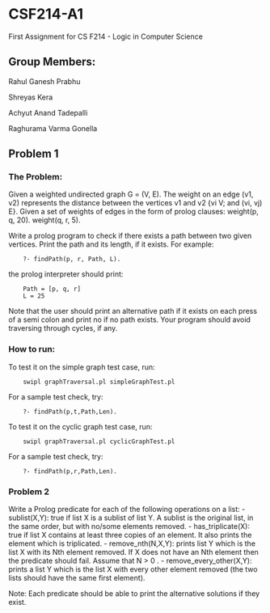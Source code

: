 # CSF214-A1
First Assignment for CS F214 - Logic in Computer Science

## Group Members:

Rahul Ganesh Prabhu

Shreyas Kera

Achyut Anand Tadepalli

Raghurama Varma Gonella

## Problem 1

### The Problem:
Given a weighted undirected graph G = (V, E). The weight on an edge (v1, v2) represents the distance between the vertices v1 and v2 {vi V; and (vi, vj) E}. Given a set of weights of edges in the form of prolog clauses:
weight(p, q, 20).
weight(q, r, 5).

Write a prolog program to check if there exists a path between two given vertices. Print the path and its length, if it exists. For example:

        ?- findPath(p, r, Path, L).

the prolog interpreter should print:

        Path = [p, q, r]
        L = 25

Note that the user should print an alternative path if it exists on each press of a semi colon and print no if no path exists.
Your program should avoid traversing through cycles, if any.

### How to run:
To test it on the simple graph test case, run:

        swipl graphTraversal.pl simpleGraphTest.pl

For a sample test check, try:

        ?- findPath(p,t,Path,Len).

To test it on the cyclic graph test case, run:

        swipl graphTraversal.pl cyclicGraphTest.pl

For a sample test check, try:

        ?- findPath(p,r,Path,Len).

### Problem 2

Write a Prolog predicate for each of the following operations on a list:
    - sublist(X,Y): true if list X is a sublist of list Y. A sublist is the original list, in the same order, but with no/some elements removed. 
    - has_triplicate(X): true if list X contains at least three copies of an element. It also prints the element which is triplicated.
    - remove_nth(N,X,Y): prints list Y which is the list X with its Nth element removed. If X does not have an Nth element then the predicate should fail. Assume that N > 0 .
    - remove_every_other(X,Y): prints a list Y which is the list X with every other element removed (the two lists should have the same first element). 

Note: Each predicate should be able to print the alternative solutions if they exist.